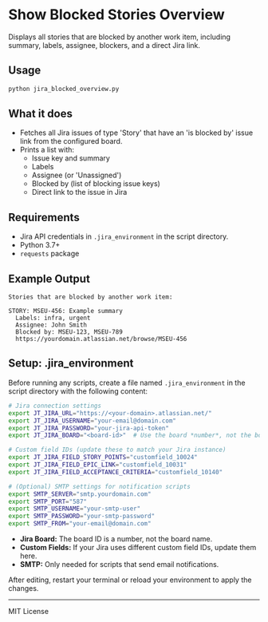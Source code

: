 # Show Blocked Stories Overview

Displays all stories that are blocked by another work item, including summary, labels, assignee, blockers, and a direct Jira link.

## Usage

```sh
python jira_blocked_overview.py
```

## What it does

- Fetches all Jira issues of type 'Story' that have an 'is blocked by' issue link from the configured board.
- Prints a list with:
  - Issue key and summary
  - Labels
  - Assignee (or 'Unassigned')
  - Blocked by (list of blocking issue keys)
  - Direct link to the issue in Jira

## Requirements

- Jira API credentials in `.jira_environment` in the script directory.
- Python 3.7+
- `requests` package

## Example Output

```text
Stories that are blocked by another work item:

STORY: MSEU-456: Example summary
  Labels: infra, urgent
  Assignee: John Smith
  Blocked by: MSEU-123, MSEU-789
  https://yourdomain.atlassian.net/browse/MSEU-456
```

## Setup: .jira_environment

Before running any scripts, create a file named `.jira_environment` in the script directory with the following content:

```sh
# Jira connection settings
export JT_JIRA_URL="https://<your-domain>.atlassian.net/"
export JT_JIRA_USERNAME="your-email@domain.com"
export JT_JIRA_PASSWORD="your-jira-api-token"
export JT_JIRA_BOARD="<board-id>"  # Use the board *number*, not the board name!

# Custom field IDs (update these to match your Jira instance)
export JT_JIRA_FIELD_STORY_POINTS="customfield_10024"
export JT_JIRA_FIELD_EPIC_LINK="customfield_10031"
export JT_JIRA_FIELD_ACCEPTANCE_CRITERIA="customfield_10140"

# (Optional) SMTP settings for notification scripts
export SMTP_SERVER="smtp.yourdomain.com"
export SMTP_PORT="587"
export SMTP_USERNAME="your-smtp-user"
export SMTP_PASSWORD="your-smtp-password"
export SMTP_FROM="your-email@domain.com"
```

- **Jira Board:** The board ID is a number, not the board name.
- **Custom Fields:** If your Jira uses different custom field IDs, update them here.
- **SMTP:** Only needed for scripts that send email notifications.

After editing, restart your terminal or reload your environment to apply the changes.

---

MIT License
